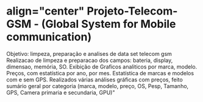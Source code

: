 <h1> align="center" Projeto-Telecom-GSM - (Global System for Mobile communication)</h1>
Objetivo: limpeza, preparação e analises de data set telecom gsm
Realizacao de limpeza e  preparacao dos campos: bateria, display, dimensao, memória, SO.
Exibição de Graficos analiticos por marca, modelo. 
Preços, com estatística por ano, por mes. 
Estatística de marcas e modelos com e sem GPS.
Realizados várias análises gráficas com preços, feito sumário geral por categoria (marca, modelo, preço, OS, Pesp, Tamanho, GPS, Camera primaria e secundaria, GPU)"
